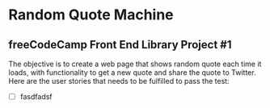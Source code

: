 # Random Quote Machine
## freeCodeCamp Front End Library Project #1

The objective is to create a web page that shows random quote each time it loads, with functionality to get a new quote and share the quote to Twitter. Here are the user stories that needs to be fulfilled to pass the test: 

-[ ] fasdfadsf
